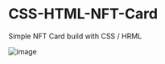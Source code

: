 # CSS-HTML-NFT-Card

Simple NFT Card build with CSS / HRML

![image](https://user-images.githubusercontent.com/36127590/157755259-ba612100-6159-427a-979b-28763d353545.png)
